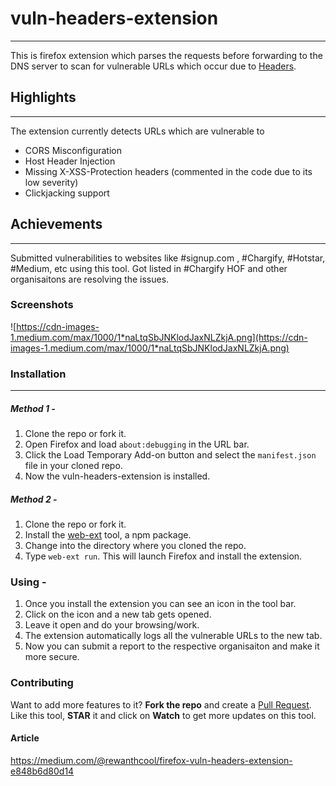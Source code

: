 # vuln-headers-extension
___
This is firefox extension which parses the requests before forwarding to the DNS server to scan for vulnerable URLs which occur due to [Headers](https://developer.mozilla.org/en-US/docs/Web/HTTP/Headers).

## Highlights
___
The extension currently detects URLs which are vulnerable to
* CORS Misconfiguration
* Host Header Injection
* Missing X-XSS-Protection headers (commented in the code due to its low severity)
* Clickjacking support

## Achievements
___
Submitted vulnerabilities to websites like #signup.com , #Chargify, #Hotstar, #Medium, etc using this tool.
Got listed in #Chargify HOF and other organisaitons are resolving the issues.

### Screenshots
![https://cdn-images-1.medium.com/max/1000/1*naLtqSbJNKlodJaxNLZkjA.png](https://cdn-images-1.medium.com/max/1000/1*naLtqSbJNKlodJaxNLZkjA.png)

### Installation
___
##### Method 1 -
1. Clone the repo or fork it.
2. Open Firefox and load `about:debugging` in the URL bar.
3. Click the Load Temporary Add-on button and select the `manifest.json` file in your cloned repo.
4. Now the vuln-headers-extension is installed.

##### Method 2 -
1. Clone the repo or fork it.
2. Install the [web-ext](https://developer.mozilla.org/en-US/Add-ons/WebExtensions/Getting_started_with_web-ext) tool, a npm package.
3. Change into the directory where you cloned the repo.
4. Type `web-ext run`. This will launch Firefox and install the extension.

### Using -
1. Once you install the extension you can see an icon in the tool bar.
2. Click on the icon and a new tab gets opened.
3. Leave it open and do your browsing/work.
4. The extension automatically logs all the vulnerable URLs to the new tab.
5. Now you can submit a report to the respective organisaiton and make it more secure.

### Contributing
Want to add more features to it? **Fork the repo** and create a [Pull Request](https://help.github.com/articles/creating-a-pull-request/).
Like this tool, **STAR** it and click on **Watch** to get more updates on this tool.

#### Article
https://medium.com/@rewanthcool/firefox-vuln-headers-extension-e848b6d80d14
